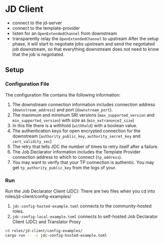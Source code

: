 # JD Client

* connect to the jd-server
* connect to the template-provider
* listen for an `OpenExtendedChannel` from downstream
* transparently relay the `OpenExtendedChannel` to upstream 
After the setup phase, it will start to negotiate jobs upstream and send the negotiated job
downstream, so that everything downstream does not need to know that the job is negotiated.

## Setup

### Configuration File

The configuration file contains the following information:

1. The downstream connection information includes  connection address (`downstream_address`) and port (`downstream_port`).
2. The maximum and minimum SRI versions (`max_supported_version` and `min_supported_version`) with size as (`min_extranonce2_size`)
3. In this file there is a withhold (`withhold`) with a boolean value.
4. The authentication keys for open encrypted connection for the downstream (`authority_public_key`, `authority_secret_key` and `cert_validity_sec`)
5. The retry that tells JDC the number of times to retry itself after a failure.
6. The Job Declarator information includes the Template Provider connection address to which to connect (`tp_address`).
7. You may want to verify that your TP connection is authentic. You may get `tp_authority_public_key` from the logs of your.

### Run

Run the Job Declarator Client (JDC):
There are two files when you cd into roles/jd-client/config-examples/

1. `jdc-config-hosted-example.toml` connects to the community-hosted roles.
2. `jdc-config-local-example.toml` connects to self-hosted Job Declarator Client (JDC) and Translator Proxy

``` bash
cd roles/jd-client/config-examples/
cargo run -- -c jdc-config-hosted-example.toml
```